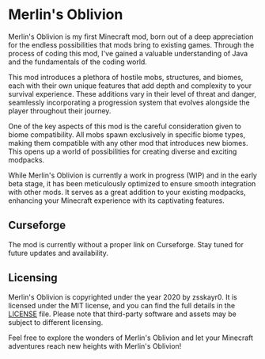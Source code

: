 # Merlin's Oblivion

Merlin's Oblivion is my first Minecraft mod, born out of a deep appreciation for the endless possibilities that mods bring to existing games. Through the process of coding this mod, I've gained a valuable understanding of Java and the fundamentals of the coding world.

This mod introduces a plethora of hostile mobs, structures, and biomes, each with their own unique features that add depth and complexity to your survival experience. These additions vary in their level of threat and danger, seamlessly incorporating a progression system that evolves alongside the player throughout their journey.

One of the key aspects of this mod is the careful consideration given to biome compatibility. All mobs spawn exclusively in specific biome types, making them compatible with any other mod that introduces new biomes. This opens up a world of possibilities for creating diverse and exciting modpacks.

While Merlin's Oblivion is currently a work in progress (WIP) and in the early beta stage, it has been meticulously optimized to ensure smooth integration with other mods. It serves as a great addition to your existing modpacks, enhancing your Minecraft experience with its captivating features.

## Curseforge

The mod is currently without a proper link on Curseforge. Stay tuned for future updates and availability.

## Licensing

Merlin's Oblivion is copyrighted under the year 2020 by zsskayr0. It is licensed under the MIT license, and you can find the full details in the [LICENSE](./LICENSE) file. Please note that third-party software and assets may be subject to different licensing.

Feel free to explore the wonders of Merlin's Oblivion and let your Minecraft adventures reach new heights with Merlin's Oblivion!
